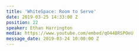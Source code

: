 ```yaml
---
title: 'WhiteSpace: Room to Serve'
date: 2019-03-25 14:33:00 Z
position: 22
speaker: Ethan Harrington
media: https://www.youtube.com/embed/qO44BRSPOeU
message_date: 2019-03-24 10:00:00 Z
---
```


